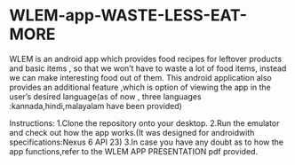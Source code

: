 # WLEM-app-WASTE-LESS-EAT-MORE

WLEM is an android app which provides food
recipes for leftover products and basic items , so
that we won’t have to waste a lot of food items,
instead we can make interesting food out of them.
This android application also provides an additional
feature ,which is option of viewing the app in the
user’s desired language(as of now , three languages
:kannada,hindi,malayalam have been provided)

Instructions:
1.Clone the repository onto your desktop.
2.Run the emulator and check out how the app works.(It was designed for androidwith specifications:Nexus 6 API 23)
3.In case you have any doubt as to how the app functions,refer to the WLEM APP PRESENTATION pdf provided.


